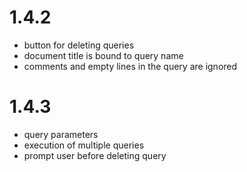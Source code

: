 # 1.4.2

* button for deleting queries
* document title is bound to query name
* comments and empty lines in the query are ignored 


# 1.4.3

* query parameters 
* execution of multiple queries
* prompt user before deleting query